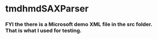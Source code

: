 # tmdhmdSAXParser

### FYI the there is a Microsoft demo XML file in the src folder. That is what I used for testing.

